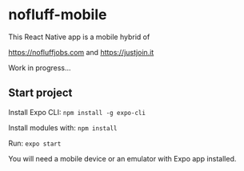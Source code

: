 # nofluff-mobile
This React Native app is a mobile hybrid of

https://nofluffjobs.com and https://justjoin.it

Work in progress...

## Start project
Install Expo CLI:
`npm install -g expo-cli`

Install modules with:
`npm install`

Run:
`expo start`

You will need a mobile device or an emulator with Expo app installed.
